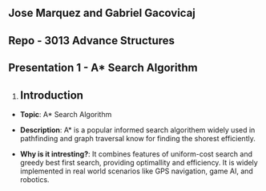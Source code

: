 ## Jose Marquez and Gabriel Gacovicaj
## Repo - 3013 Advance Structures

## Presentation 1 - A* Search Algorithm


1. ## Introduction

- **Topic**: A* Search Algorithm
  
- **Description**: A* is a popular informed search algorithem widely used in pathfinding and graph traversal know for finding the shorest efficiently.
  
- **Why is it intresting?**: It combines features of uniform-cost search and greedy best first search, providing optimallity and efficiency. It is widely implemented in real world scenarios like GPS navigation, game AI, and robotics. 
  




